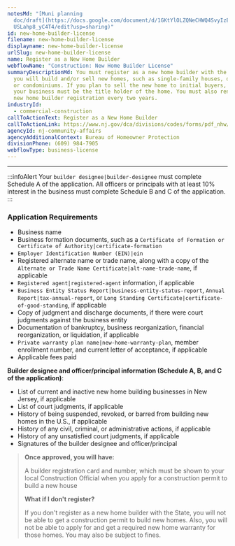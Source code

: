 ```yaml
---
notesMd: "[Muni planning
  doc/draft](https://docs.google.com/document/d/1GKtYlOLZQNeCHWQ4SvyIzEqNmYDECE\
  USLahp8_yC4T4/edit?usp=sharing)"
id: new-home-builder-license
filename: new-home-builder-license
displayname: new-home-builder-license
urlSlug: new-home-builder-license
name: Register as a New Home Builder
webflowName: "Construction: New Home Builder License"
summaryDescriptionMd: You must register as a new home builder with the State if
  you will build and/or sell new homes, such as single-family houses, duplexes,
  or condominiums. If you plan to sell the new home to initial buyers, you or
  your business must be the title holder of the home. You must also renew your
  new home builder registration every two years.
industryId:
  - commercial-construction
callToActionText: Register as a New Home Builder
callToActionLink: https://www.nj.gov/dca/divisions/codes/forms/pdf_nhw/nhwprenew.pdf
agencyId: nj-community-affairs
agencyAdditionalContext: Bureau of Homeowner Protection
divisionPhone: (609) 984-7905
webflowType: business-license
---
```

- - -

:::infoAlert 
 Your `builder designee|builder-designee` must complete Schedule A of the application. All officers or principals with at least 10% interest in the business must complete Schedule B and C of the application.
:::

### Application Requirements

* Business name
* Business formation documents, such as a `Certificate of Formation or Certificate of Authority|certificate-formation` 
*  `Employer Identification Number (EIN)|ein` 
* Registered alternate name or trade name, along with a copy of the `Alternate or Trade Name Certificate|alt-name-trade-name`, if applicable
*  `Registered agent|registered-agent` information, if applicable
* `Business Entity Status Report|business-entity-status-report`, `Annual Report|tax-annual-report`, or `Long Standing Certificate|certificate-of-good-standing`, if applicable
* Copy of judgment and discharge documents, if there were court judgments against the business entity
* Documentation of bankruptcy, business reorganization, financial reorganization, or liquidation, if applicable
*  `Private warranty plan name|new-home-warranty-plan`, member enrollment number, and current letter of acceptance, if applicable
* Applicable fees paid

**Builder designee and officer/principal information (Schedule A, B, and C of the application)**:

* List of current and inactive new home building businesses in New Jersey, if applicable
* List of court judgments, if applicable
* History of being suspended, revoked, or barred from building new homes in the U.S., if applicable
* History of any civil, criminal, or administrative actions, if applicable
* History of any unsatisfied court judgments, if applicable
* Signatures of the builder designee and officer/principal

> **Once approved, you will have:**
>
> A builder registration card and number, which must be shown to your local Construction Official when you apply for a construction permit to build a new house
>
> **What if I don't register?**
>
> If you don't register as a new home builder with the State, you will not be able to get a construction permit to build new homes. Also, you will not be able to apply for and get a required new home warranty for those homes. You may also be subject to fines.
